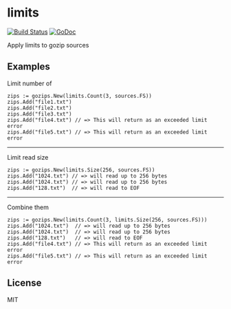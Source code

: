 # limits

[![Build Status](https://travis-ci.org/gozips/limits.svg?branch=master)](https://travis-ci.org/gozips/limits)
[![GoDoc](https://godoc.org/github.com/gozips/limits?status.svg)](http://godoc.org/github.com/gozips/limits)

Apply limits to gozip sources

## Examples

Limit number of

    zips := gozips.New(limits.Count(3, sources.FS))
    zips.Add("file1.txt")
    zips.Add("file2.txt")
    zips.Add("file3.txt")
    zips.Add("file4.txt") // => This will return as an exceeded limit error
    zips.Add("file5.txt") // => This will return as an exceeded limit error

---

Limit read size

    zips := gozips.New(limits.Size(256, sources.FS))
    zips.Add("1024.txt") // => will read up to 256 bytes
    zips.Add("1024.txt") // => will read up to 256 bytes
    zips.Add("128.txt")  // => will read to EOF

---

Combine them

    zips := gozips.New(limits.Count(3, limits.Size(256, sources.FS)))
    zips.Add("1024.txt")  // => will read up to 256 bytes
    zips.Add("1024.txt")  // => will read up to 256 bytes
    zips.Add("128.txt")   // => will read to EOF
    zips.Add("file4.txt") // => This will return as an exceeded limit error
    zips.Add("file5.txt") // => This will return as an exceeded limit error


## License

MIT
